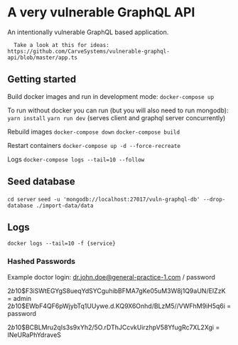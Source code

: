 # A very vulnerable GraphQL API

An intentionally vulnerable GraphQL based application.



      Take a look at this for ideas: https://github.com/CarveSystems/vulnerable-graphql-api/blob/master/app.ts


## Getting started

Build docker images and run in development mode:
`docker-compose up`

To run without docker you can run (but you will also need to run mongodb):
`yarn install`
`yarn run dev` (serves client and graphql server concurrently)

Rebuild images
`docker-compose down`
`docker-compose build`

Restart containers
`docker-compose up -d --force-recreate`

Logs
`docker-compose logs --tail=10 --follow`

## Seed database

`cd server`
`seed -u 'mongodb://localhost:27017/vuln-graphql-db' --drop-database ./import-data/data`

## Logs

`docker logs --tail=10 -f {service}`

### Hashed Passwords

Example doctor login: dr.john.doe@general-practice-1.com / password

$2b$10$F3iSWtEGYgS8ueqYdSYCguhibBFMA7gKe05uM3W8j1Q9aUN/EIZzK = admin
$2b$10$EWbF4QF6pWjybTq1UUywe.d.KQ9X6Onhd/BLzM5//VWFhM9iH5q6i = password

$2b$10$BCBLMru2qIs3s9xYh2/5O.rDThJCcvkUirzhpV58YfugRc7XL2Xgi = INeURaPhYdraveS
